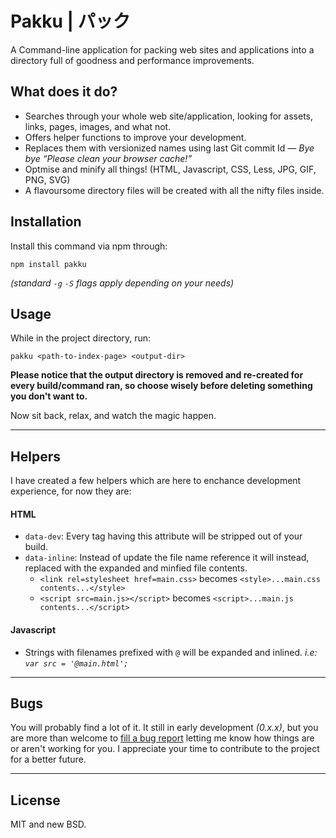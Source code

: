 Pakku | パック
===

A Command-line application for packing web sites and applications into a directory full of goodness and performance improvements.

## What does it do?
- Searches through your whole web site/application, looking for assets, links, pages, images, and what not.
- Offers helper functions to improve your development.
- Replaces them with versionized names using last Git commit Id — _Bye bye “Please clean your browser cache!”_
- Optmise and minify all things! (HTML, Javascript, CSS, Less, JPG, GIF, PNG, SVG)
- A flavoursome directory files will be created with all the nifty files inside.

## Installation
Install this command via npm through:

    npm install pakku

_(standard `-g` `-S` flags apply depending on your needs)_

## Usage

While in the project directory, run:

    pakku <path-to-index-page> <output-dir>

**Please notice that the output directory is removed and re-created for every build/command ran, so choose wisely before deleting something you don't want to.**

Now sit back, relax, and watch the magic happen.

---
## Helpers
I have created a few helpers which are here to enchance development experience, for now they are:

#### HTML
- `data-dev`: Every tag having this attribute will be stripped out of your build.
- `data-inline`: Instead of update the file name reference it will instead, replaced with the expanded and minfied file contents.
    - `<link rel=stylesheet href=main.css>` becomes `<style>...main.css contents...</style>`
    - `<script src=main.js></script>` becomes `<script>...main.js contents...</script>`

#### Javascript
- Strings with filenames prefixed with `@` will be expanded and inlined. _i.e: `var src = '@main.html';`_

---
## Bugs
You will probably find a lot of it. It still in early development _(0.x.x)_, but you are more than welcome to [fill a bug report](https://github.com/zanona/pakku/issues) letting me know how things are or aren't working for you. I appreciate your time to contribute to the project for a better future.

---
## License
MIT and new BSD.
